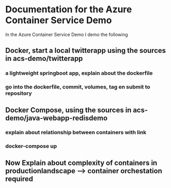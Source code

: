 # Documentation for the Azure Container Service Demo

In the Azure Container Service Demo I demo the following
## Docker, start a local twitterapp using the sources in acs-demo/twitterapp 
### a lightweight springboot app, explain about the dockerfile
### go into the dockerfile, commit, volumes, tag en submit to repository
## Docker Compose, using the sources in acs-demo/java-webapp-redisdemo
### explain about relationship between containers with link 
### docker-compose up
## Now Explain about complexity of containers in productionlandscape --> container orchestation required 
